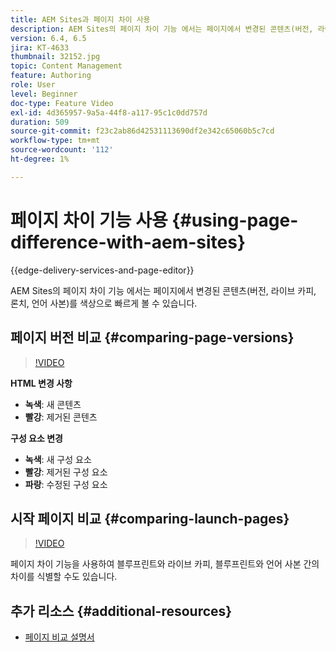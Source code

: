 ```yaml
---
title: AEM Sites과 페이지 차이 사용
description: AEM Sites의 페이지 차이 기능 에서는 페이지에서 변경된 콘텐츠(버전, 라이브 카피, 론치, 언어 사본)를 색상으로 빠르게 볼 수 있습니다.
version: 6.4, 6.5
jira: KT-4633
thumbnail: 32152.jpg
topic: Content Management
feature: Authoring
role: User
level: Beginner
doc-type: Feature Video
exl-id: 4d365957-9a5a-44f8-a117-95c1c0dd757d
duration: 509
source-git-commit: f23c2ab86d42531113690df2e342c65060b5c7cd
workflow-type: tm+mt
source-wordcount: '112'
ht-degree: 1%

---
```


# 페이지 차이 기능 사용 {#using-page-difference-with-aem-sites}

{{edge-delivery-services-and-page-editor}}

AEM Sites의 페이지 차이 기능 에서는 페이지에서 변경된 콘텐츠(버전, 라이브 카피, 론치, 언어 사본)를 색상으로 빠르게 볼 수 있습니다.

## 페이지 버전 비교 {#comparing-page-versions}

>[!VIDEO](https://video.tv.adobe.com/v/32152?quality=12&learn=on)

**HTML 변경 사항**

* **녹색**: 새 콘텐츠
* **빨강**: 제거된 콘텐츠

**구성 요소 변경**

* **녹색**: 새 구성 요소
* **빨강**: 제거된 구성 요소
* **파랑**: 수정된 구성 요소

## 시작 페이지 비교 {#comparing-launch-pages}

>[!VIDEO](https://video.tv.adobe.com/v/17746?quality=12&learn=on)

페이지 차이 기능을 사용하여 블루프린트와 라이브 카피, 블루프린트와 언어 사본 간의 차이를 식별할 수도 있습니다.

## 추가 리소스 {#additional-resources}

* [페이지 비교 설명서](https://experienceleague.adobe.com/docs/experience-manager-65/authoring/siteandpage/page-diff.html)
